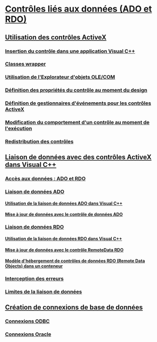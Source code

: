 # [Contrôles liés aux données (ADO et RDO)](data-bound-controls-ado-and-rdo.md)
## [Utilisation des contrôles ActiveX](using-activex-controls.md)
### [Insertion du contrôle dans une application Visual C++](inserting-the-control-into-a-visual-cpp-application.md)
### [Classes wrapper](wrapper-classes.md)
### [Utilisation de l'Explorateur d'objets OLE/COM](using-the-ole-com-object-viewer.md)
### [Définition des propriétés du contrôle au moment du design](setting-control-properties-at-design-time.md)
### [Définition de gestionnaires d'événements pour les contrôles ActiveX](setting-event-handlers-on-activex-controls.md)
### [Modification du comportement d'un contrôle au moment de l'exécution](modifying-a-control-s-run-time-behavior.md)
### [Redistribution des contrôles](redistributing-controls.md)
## [Liaison de données avec des contrôles ActiveX dans Visual C++](databinding-with-activex-controls-in-visual-cpp.md)
### [Accès aux données : ADO et RDO](data-access-ado-and-rdo.md)
### [Liaison de données ADO](ado-databinding.md)
#### [Utilisation de la liaison de données ADO dans Visual C++](using-ado-databinding-in-visual-cpp.md)
#### [Mise à jour de données avec le contrôle de données ADO](updating-data-with-the-ado-data-control.md)
### [Liaison de données RDO](rdo-databinding.md)
#### [Utilisation de la liaison de données RDO dans Visual C++](using-rdo-databinding-in-visual-cpp.md)
#### [Mise à jour de données avec le contrôle RemoteData RDO](updating-data-with-the-rdo-remotedata-control.md)
#### [Modèle d'hébergement de contrôles de données RDO (Remote Data Objects) dans un conteneur](model-for-hosting-rdo-data-controls-in-a-container.md)
### [Interception des erreurs](error-trapping.md)
### [Limites de la liaison de données](limitations-of-databinding.md)
## [Création de connexions de base de données](creating-database-connections.md)
### [Connexions ODBC](odbc-connections.md)
### [Connexions Oracle](oracle-connections.md)
